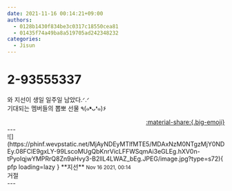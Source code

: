 ```yaml
---
date: 2021-11-16 00:14:21+09:00
authors:
  - 0128b1430f834be3c0317c18550cea81
  - 01435f74a49ba8a519705ad242348232
categories:
  - Jisun
---
```


# 2-93555337

<div class="post-container" markdown="1">
<div class="content-container md-sidebar__scrollwrap" markdown="1">

와 지선이 생일 일주일 남았다.ᐟ.ᐟ<br>기대되는 멤버들의 뽑뽀 선물 ٩(๑❛ᴗ❛๑)۶

</div>
</div>

<div style="text-align: right;" markdown="1">
<a href="https://weverse.io/fromis9/fanpost/2-93555337" style="text-align: right;">:material-share:{.big-emoji}</a>
</div>
---

<div class="comments-container md-sidebar__scrollwrap" markdown="1">
<div class="comment" markdown="1">
<div class='id-container' markdown="1">
![](https://phinf.wevpstatic.net/MjAyNDEyMTlfMTE5/MDAxNzM0NTgzMjY0NDEy.08FClE9gxLY-99LscoMUgQbKnrVicLFFWSqmAi3eGLEg.hXV0n-tPyoIqjwYMPRrQ8Zn9aHvy3-B2llL4LWAZ_bEg.JPEG/image.jpg?type=s72){ pfp loading=lazy }
**<span class="artist">지선</span>** <small>Nov 16 2021, 00:14</small><br>
</div>
<div class='comment-body' markdown="1">
거절
</div>
</div>
</div>
---
